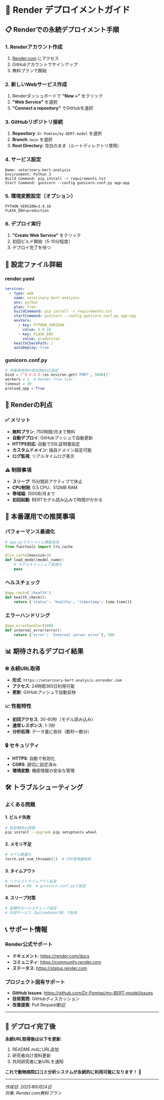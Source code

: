 # 🚀 Render デプロイメントガイド

## 📋 Renderでの永続デプロイメント手順

### 1. Renderアカウント作成
1. [Render.com](https://render.com) にアクセス
2. GitHubアカウントでサインアップ
3. 無料プランで開始

### 2. 新しいWebサービス作成
1. Renderダッシュボードで **"New +"** をクリック
2. **"Web Service"** を選択
3. **"Connect a repository"** でGitHubを選択

### 3. GitHubリポジトリ接続
1. **Repository**: `Dr-Pomtas/my-BERT-model` を選択
2. **Branch**: `main` を選択
3. **Root Directory**: 空白のまま（ルートディレクトリ使用）

### 4. サービス設定
```
Name: veterinary-bert-analysis
Environment: Python 3
Build Command: pip install -r requirements.txt
Start Command: gunicorn --config gunicorn.conf.py app:app
```

### 5. 環境変数設定（オプション）
```
PYTHON_VERSION=3.9.16
FLASK_ENV=production
```

### 6. デプロイ実行
1. **"Create Web Service"** をクリック
2. 初回ビルド開始（5-10分程度）
3. デプロイ完了を待つ

## 🔧 設定ファイル詳細

### render.yaml
```yaml
services:
  - type: web
    name: veterinary-bert-analysis
    env: python
    plan: free
    buildCommand: pip install -r requirements.txt
    startCommand: gunicorn --config gunicorn.conf.py app:app
    envVars:
      - key: PYTHON_VERSION
        value: 3.9.16
      - key: FLASK_ENV
        value: production
    healthCheckPath: /
    autoDeploy: true
```

### gunicorn.conf.py
```python
# 本番環境用の高性能WSGI設定
bind = f"0.0.0.0:{os.environ.get('PORT', 5000)}"
workers = 1  # Render free tier
timeout = 30
preload_app = True
```

## 🌟 Renderの利点

### ✅ メリット
- **無料プラン**: 750時間/月まで無料
- **自動デプロイ**: GitHubプッシュで自動更新
- **HTTPS対応**: 自動でSSL証明書設定
- **カスタムドメイン**: 独自ドメイン設定可能
- **ログ監視**: リアルタイムログ表示

### ⚠️ 制限事項
- **スリープ**: 15分間非アクティブで休止
- **CPU制限**: 0.5 CPU、512MB RAM
- **帯域幅**: 100GB/月まで
- **初回起動**: BERTモデル読み込みで時間がかかる

## 🎯 本番運用での推奨事項

### パフォーマンス最適化
```python
# app.pyでキャッシュ機能追加
from functools import lru_cache

@lru_cache(maxsize=3)
def load_model(model_name):
    # モデルキャッシュで高速化
    pass
```

### ヘルスチェック
```python
@app.route('/health')
def health_check():
    return {'status': 'healthy', 'timestamp': time.time()}
```

### エラーハンドリング
```python
@app.errorhandler(500)
def internal_error(error):
    return {'error': 'Internal server error'}, 500
```

## 📊 期待されるデプロイ結果

### 🌐 永続URL取得
- **形式**: `https://veterinary-bert-analysis.onrender.com`
- **アクセス**: 24時間365日利用可能
- **更新**: GitHubプッシュで自動反映

### 📈 性能特性
- **初回アクセス**: 30-60秒（モデル読み込み）
- **通常レスポンス**: 1-3秒
- **分析処理**: データ量に依存（数秒～数分）

### 🔒 セキュリティ
- **HTTPS**: 自動で有効化
- **CORS**: 適切に設定済み
- **環境変数**: 機密情報の安全な管理

## 🛠️ トラブルシューティング

### よくある問題

#### 1. ビルド失敗
```bash
# 依存関係の問題
pip install --upgrade pip setuptools wheel
```

#### 2. メモリ不足
```python
# モデル軽量化
torch.set_num_threads(1)  # CPU使用量制限
```

#### 3. タイムアウト
```python
# リクエストタイムアウト延長
timeout = 60  # gunicorn.conf.pyで設定
```

#### 4. スリープ対策
```python
# 定期的なヘルスチェック設定
# 外部サービス（UptimeRobot等）で監視
```

## 📞 サポート情報

### Render公式サポート
- **ドキュメント**: https://render.com/docs
- **コミュニティ**: https://community.render.com
- **ステータス**: https://status.render.com

### プロジェクト固有サポート
- **GitHub Issues**: https://github.com/Dr-Pomtas/my-BERT-model/issues
- **技術質問**: GitHubディスカッション
- **改善提案**: Pull Request歓迎

---

## 🎉 デプロイ完了後

**永続URL取得後は以下を更新**:
1. README.mdにURL追加
2. 研究者向け資料更新
3. 共同研究者に新URLを通知

**これで動物病院口コミ分析システムが永続的に利用可能になります！** 🚀

---
*作成日: 2025年9月24日*  
*対象: Render.com無料プラン*